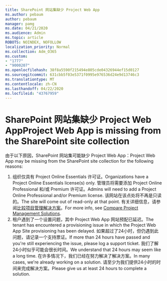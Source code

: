 ```yaml
---
title: SharePoint 网站集缺少 Project Web App
ms.author: pebaum
author: pebaum
manager: pamg
ms.date: 04/21/2020
ms.audience: Admin
ms.topic: article
ROBOTS: NOINDEX, NOFOLLOW
localization_priority: Normal
ms.collection: Adm_O365
ms.custom:
- "1777"
- "9000207"
ms.openlocfilehash: 38f8a5590f215494e805cde04326944ef15d0127
ms.sourcegitcommit: 631cbb5f03e5371f0995e976536d24e9d13746c3
ms.translationtype: MT
ms.contentlocale: zh-CN
ms.lasthandoff: 04/22/2020
ms.locfileid: "43767959"
---
```

# <a name="project-web-app-is-missing-from-the-sharepoint-site-collection"></a><span data-ttu-id="8680b-102">SharePoint 网站集缺少 Project Web App</span><span class="sxs-lookup"><span data-stu-id="8680b-102">Project Web App is missing from the SharePoint site collection</span></span>

<span data-ttu-id="8680b-103">由于以下原因，SharePoint 网站集可能缺少 Project Web App：</span><span class="sxs-lookup"><span data-stu-id="8680b-103">Project Web App may be missing from the SharePoint site collection for the following reasons:</span></span>

1. <span data-ttu-id="8680b-104">组织仅具有 Project Online Essentials 许可证。</span><span class="sxs-lookup"><span data-stu-id="8680b-104">Organizations have a Project Online Essentials license(s) only.</span></span> <span data-ttu-id="8680b-105">管理员将需要添加 Project Online Professional 和/或 Premium 许可证。</span><span class="sxs-lookup"><span data-stu-id="8680b-105">Admins will need to add a Project Online Professional and/or Premium license.</span></span> <span data-ttu-id="8680b-106">该网站在该点处将不再是只读的。</span><span class="sxs-lookup"><span data-stu-id="8680b-106">The site will come out of read-only at that point.</span></span> <span data-ttu-id="8680b-107">有关详细信息，请参阅[比较项目管理解决方案](https://products.office.com/project/compare-microsoft-project-management-software?tab=1)。</span><span class="sxs-lookup"><span data-stu-id="8680b-107">For more info, see [Compare Project Management Solutions](https://products.office.com/project/compare-microsoft-project-management-software?tab=1).</span></span>
2. <span data-ttu-id="8680b-108">租户遇到了一个设置问题，其中 Project Web App 网站预配已延迟。</span><span class="sxs-lookup"><span data-stu-id="8680b-108">The tenant has encountered a provisioning issue in which the Project Web App Site provisioning has been delayed.</span></span> <span data-ttu-id="8680b-109">如果超过了24小时，但仍遇到此问题，请记录一个支持票证。</span><span class="sxs-lookup"><span data-stu-id="8680b-109">If more than 24 hours have passed and you're still experiencing the issue, please log a support ticket.</span></span> <span data-ttu-id="8680b-110">我们了解24小时似乎可能会很长时间。</span><span class="sxs-lookup"><span data-stu-id="8680b-110">We understand that 24 hours may seem like a long time.</span></span> <span data-ttu-id="8680b-111">在许多情况下，我们已经在努力解决了解决方案。</span><span class="sxs-lookup"><span data-stu-id="8680b-111">In many cases, we're already working on a solution.</span></span> <span data-ttu-id="8680b-112">请至少为我们提供24小时的时间来完成解决方案。</span><span class="sxs-lookup"><span data-stu-id="8680b-112">Please give us at least 24 hours to complete a solution.</span></span>
